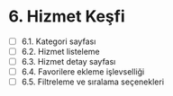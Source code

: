 # 6. Hizmet Keşfi

- [ ] 6.1. Kategori sayfası
- [ ] 6.2. Hizmet listeleme
- [ ] 6.3. Hizmet detay sayfası
- [ ] 6.4. Favorilere ekleme işlevselliği
- [ ] 6.5. Filtreleme ve sıralama seçenekleri 